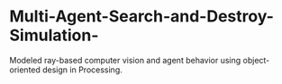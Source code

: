 # Multi-Agent-Search-and-Destroy-Simulation-
Modeled ray-based computer vision and agent behavior using object-oriented design in Processing.
